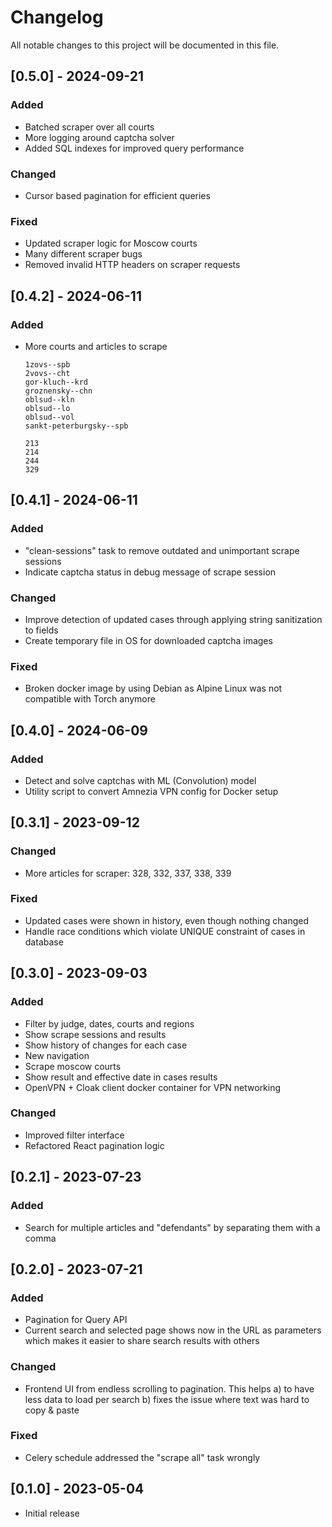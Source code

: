 # Changelog

All notable changes to this project will be documented in this file.

## [0.5.0] - 2024-09-21

### Added

- Batched scraper over all courts
- More logging around captcha solver
- Added SQL indexes for improved query performance

### Changed

- Cursor based pagination for efficient queries

### Fixed

- Updated scraper logic for Moscow courts
- Many different scraper bugs
- Removed invalid HTTP headers on scraper requests

## [0.4.2] - 2024-06-11

### Added

- More courts and articles to scrape
    ```
    1zovs--spb
    2vovs--cht
    gor-kluch--krd
    groznensky--chn
    oblsud--kln
    oblsud--lo
    oblsud--vol
    sankt-peterburgsky--spb
    ```

    ```
    213
    214
    244
    329
    ```

## [0.4.1] - 2024-06-11

### Added

- "clean-sessions" task to remove outdated and unimportant scrape sessions
- Indicate captcha status in debug message of scrape session

### Changed

- Improve detection of updated cases through applying string sanitization to fields
- Create temporary file in OS for downloaded captcha images

### Fixed

- Broken docker image by using Debian as Alpine Linux was not compatible with Torch anymore

## [0.4.0] - 2024-06-09

### Added

- Detect and solve captchas with ML (Convolution) model
- Utility script to convert Amnezia VPN config for Docker setup

## [0.3.1] - 2023-09-12

### Changed

- More articles for scraper: 328, 332, 337, 338, 339

### Fixed

- Updated cases were shown in history, even though nothing changed
- Handle race conditions which violate UNIQUE constraint of cases in database

## [0.3.0] - 2023-09-03

### Added

- Filter by judge, dates, courts and regions
- Show scrape sessions and results
- Show history of changes for each case
- New navigation
- Scrape moscow courts
- Show result and effective date in cases results
- OpenVPN + Cloak client docker container for VPN networking

### Changed

- Improved filter interface
- Refactored React pagination logic

## [0.2.1] - 2023-07-23

### Added

- Search for multiple articles and "defendants" by separating them with a comma

## [0.2.0] - 2023-07-21

### Added

- Pagination for Query API
- Current search and selected page shows now in the URL as parameters which makes it easier to share search results with others

### Changed

- Frontend UI from endless scrolling to pagination. This helps a) to have less data to load per search b) fixes the issue where text was hard to copy & paste

### Fixed

- Celery schedule addressed the "scrape all" task wrongly

## [0.1.0] - 2023-05-04

- Initial release
